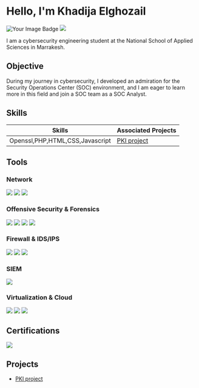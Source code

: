 # Hello, I'm Khadija Elghozail
<img src="https://tryhackme-badges.s3.amazonaws.com/khadija.elghozai.png" alt="Your Image Badge" />
<a href="https://www.linkedin.com/in/khadija-elghozail-7030442a3/"><img src="https://img.shields.io/badge/-LinkedIn-0072b1?&style=for-the-badge&logo=linkedin&logoColor=white" /></a>

I am a cybersecurity engineering student at the National School of Applied Sciences in Marrakesh.

## Objective
During my journey in cybersecurity, I developed an admiration for the Security Operations Center (SOC) environment, and I am eager to learn more in this field and join a SOC team as a SOC Analyst.


## Skills

| Skills                                         | Associated Projects         |
|-----------------------------------------------|----------------------------|
|Openssl,PHP,HTML,CSS,Javascript        | <a href="https://github.com/KhadijaElghozail/PKI-project">PKI project</a>|

## Tools

### Network
<div>
    <img src="https://img.shields.io/badge/-Wireshark-1679A7?&style=for-the-badge&logo=Wireshark&logoColor=white" />
    <img src="https://img.shields.io/badge/-Nmap-4F5D95?&style=for-the-badge&logo=Nmap&logoColor=white" />
    <img src="https://img.shields.io/badge/-Burp_Suite-FF6610?&style=for-the-badge&logo=PortSwigger&logoColor=white" />
</div>


### Offensive Security & Forensics
<div>
    <img src="https://img.shields.io/badge/-Metasploit-1F1F1F?&style=for-the-badge&logo=Metasploit&logoColor=white" />
    <img src="https://img.shields.io/badge/-Ghidra-B03060?&style=for-the-badge&logo=Ghidra&logoColor=white" />
    <img src="https://img.shields.io/badge/-Autopsy-005F73?&style=for-the-badge&logoColor=white" />
    <img src="https://img.shields.io/badge/-Volatility-003B6F?&style=for-the-badge&logoColor=white" />
</div>


### Firewall & IDS/IPS
<div>
    <img src="https://img.shields.io/badge/-Suricata-EF3B2D?&style=for-the-badge&logo=Suricata&logoColor=white" />
    <img src="https://img.shields.io/badge/-pfSense-212121?&style=for-the-badge&logo=FreeBSD&logoColor=white" />
    <img src="https://img.shields.io/badge/-FortiGate-E60027?&style=for-the-badge&logo=Fortinet&logoColor=white" />
</div>


### SIEM
<div>
    <img src="https://img.shields.io/badge/-UTMStack_SIEM-FF5733?&style=for-the-badge&logo=UTMStack&logoColor=white" />
</div>


### Virtualization & Cloud
<div>
    <img src="https://img.shields.io/badge/-VMware_vSphere-607078?&style=for-the-badge&logo=VMware&logoColor=white" />
    <img src="https://img.shields.io/badge/-Google_Cloud_Platform-4285F4?&style=for-the-badge&logo=GoogleCloud&logoColor=white" />
    <img src="https://img.shields.io/badge/-Microsoft_Azure-0078D4?&style=for-the-badge&logo=MicrosoftAzure&logoColor=white" />
</div>


## Certifications

<div>
  <img src="https://img.shields.io/badge/-Certified_in_Cybersecurity_(CC)-0066CC?&style=for-the-badge&logo=ISC2&logoColor=white" />
</div>

## Projects
- <a href="https://github.com/KhadijaElghozail/PKI-project">PKI project</a>
